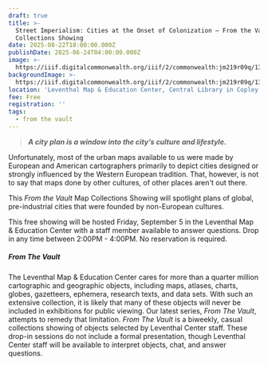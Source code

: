 ```yaml
---
draft: true
title: >-
  Street Imperialism: Cities at the Onset of Colonization — From the Vault
  Collections Showing
date: 2025-08-22T18:00:00.000Z
publishDate: 2025-06-24T04:00:00.000Z
image: >-
  https://iiif.digitalcommonwealth.org/iiif/2/commonwealth:jm219r09q/139,619,5149,2704/,1200/0/default.jpg
backgroundImage: >-
  https://iiif.digitalcommonwealth.org/iiif/2/commonwealth:jm219r09q/139,619,5149,2704/,1200/0/default.jpg
location: 'Leventhal Map & Education Center, Central Library in Copley Square'
fee: Free
registration: ''
tags:
  - from the vault
---
```


> ***A city plan is a window into the city’s culture and lifestyle.***

Unfortunately, most of the urban maps available to us were made by European and American cartographers primarily to depict cities designed or strongly influenced by the Western European tradition. That, however, is not to say that maps done by other cultures, of other places aren't out there.

This *From the Vault* Map Collections Showing will spotlight plans of global, pre-industrial cities that were founded by non-European cultures.

This free showing will be hosted Friday, September 5 in the Leventhal Map & Education Center with a staff member available to answer questions. Drop in any time between 2:00PM - 4:00PM. No reservation is required.

##### ***From The Vault***

The Leventhal Map & Education Center cares for more than a quarter million cartographic and geographic objects, including maps, atlases, charts, globes, gazetteers, ephemera, research texts, and data sets. With such an extensive collection, it is likely that many of these objects will never be included in exhibitions for public viewing. Our latest series, *From The Vault*, attempts to remedy that limitation. *From The Vault* is a biweekly, casual collections showing of objects selected by Leventhal Center staff. These drop-in sessions do not include a formal presentation, though Leventhal Center staff will be available to interpret objects, chat, and answer questions.
